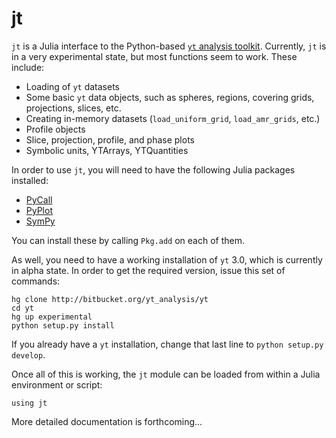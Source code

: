 # jt

`jt` is a Julia interface to the Python-based [`yt` analysis toolkit](http://yt-project.org). Currently,
`jt` is in a very experimental state, but most functions seem to
work. These include:

* Loading of `yt` datasets
* Some basic `yt` data objects, such as spheres, regions, covering grids,
  projections, slices, etc.
* Creating in-memory datasets (`load_uniform_grid`, `load_amr_grids`,
  etc.)
* Profile objects
* Slice, projection, profile, and phase plots
* Symbolic units, YTArrays, YTQuantities

In order to use `jt`, you will need to have the following Julia packages installed:

* [PyCall](http://github.com/stevengj/PyCall.jl)
* [PyPlot](http://github.com/stevengj/PyPlot.jl)
* [SymPy](http://github.com/jverzani/SymPy.jl)

You can install these by calling `Pkg.add` on each of them. 

As well, you need to have a working installation of `yt` 3.0, which is currently
in alpha state. In order to get the required version, issue this set
of commands:

	hg clone http://bitbucket.org/yt_analysis/yt
	cd yt
	hg up experimental
	python setup.py install

If you already have a `yt` installation, change that last line to
`python setup.py develop`.

Once all of this is working, the `jt` module can be loaded from
within a Julia environment or script:

	using jt

More detailed documentation is forthcoming...

